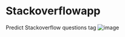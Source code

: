 # Stackoverflowapp
Predict Stackoverflow questions tag
![image](kadau.github.com/Stackoverflowapp/img/image.JPG)
